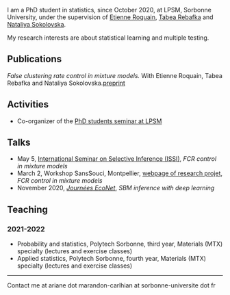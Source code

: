 I am a PhD student in statistics, since October 2020, at LPSM, Sorbonne University, under the supervision of [Etienne Roquain](https://etienneroquain-81.webself.net/), [Tabea Rebafka](https://www.lpsm.paris/pageperso/rebafka/) and [Nataliya Sokolovska](https://sites.google.com/view/nsokolovska/home). 

My research interests are about statistical learning and multiple testing. 

## Publications
*False clustering rate control in mixture models.* With Etienne Roquain, Tabea Rebafka and Nataliya Sokolovska.[preprint](https://arxiv.org/abs/2203.02597) 

## Activities
- Co-organizer of the [PhD students seminar at LPSM](https://www.lpsm.paris/agenda/seminaires-gdt/gtt/)

## Talks
- May 5, [International Seminar on Selective Inference (ISSI)](https://www.selectiveinferenceseminar.com/), *FCR control in mixture models*
- March 2, Workshop SansSouci, Montpellier, [webpage of research projet](https://www.math.univ-toulouse.fr/~pneuvial/sanssouci.html), *FCR control in mixture models*
- November 2020, [*Journées EcoNet*](https://cmatias.perso.math.cnrs.fr/ANR_EcoNet.html), *SBM inference with deep learning*

## Teaching

### 2021-2022
- Probability and statistics, Polytech Sorbonne, third year, Materials (MTX) specialty (lectures and exercise classes)
- Applied statistics, Polytech Sorbonne, fourth year, Materials (MTX) specialty (lectures and exercise classes)

---
Contact me at ariane dot marandon-carlhian at sorbonne-universite dot fr
